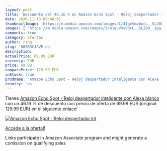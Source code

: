 ```yaml
---
layout: post
title: 'Descuento del 46.16 % en Amazon Echo Spot - Reloj despertador int'
date: 2020-11-13 09:40:01
thumbnailImage: 'https://m.media-amazon.com/images/I/41gcVmv6ocL._SL200_.jpg'
images: [ 'https://m.media-amazon.com/images/I/41gcVmv6ocL._SL200_.jpg' ]
comments: true
category: ofertas
author: ring
slug: 'B07BRCJSVF-es'
description:
actualPrice: 69.99 EUR
currency: EUR
price: 69.99
comparePrice: 129.99 EUR
inStock: true
prodname: 'Amazon Echo Spot - Reloj despertador inteligente con Alexa  blanco'
country: 'es'
---
```


Tienes [Amazon Echo Spot - Reloj despertador inteligente con Alexa  blanco](https://www.amazon.es/dp/B07BRCJSVF/?tag=tolees-21) con un 46.16 % de descuento con precio de oferta de 69.99 EUR (original: 129.99 EUR) en el siguiente enlace!

[![Amazon Echo Spot - Reloj despertador int](https://m.media-amazon.com/images/I/41gcVmv6ocL._SL200_.jpg)](https://www.amazon.es/dp/B07BRCJSVF/?tag=tolees-21)

[Accede a la oferta!!](https://www.amazon.es/dp/B07BRCJSVF/?tag=tolees-21)

Links participate in Amazon Associate program and might generate a comission on qualifying sales


